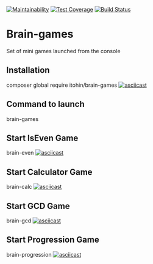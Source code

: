 [![Maintainability](https://api.codeclimate.com/v1/badges/fe6298a768e8026a2b4f/maintainability)](https://codeclimate.com/github/itohin/project-lvl1-s426/maintainability)
[![Test Coverage](https://api.codeclimate.com/v1/badges/fe6298a768e8026a2b4f/test_coverage)](https://codeclimate.com/github/itohin/project-lvl1-s426/test_coverage)
[![Build Status](https://travis-ci.org/itohin/project-lvl1-s426.svg?branch=master)](https://travis-ci.org/itohin/project-lvl1-s426)

# Brain-games
Set of mini games launched from the console

## Installation

composer global require itohin/brain-games
[![asciicast](https://asciinema.org/a/STf8ZIkxwDr2g0dmWAZ80dsFO.svg)](https://asciinema.org/a/STf8ZIkxwDr2g0dmWAZ80dsFO)

## Command to launch

brain-games

## Start IsEven Game

brain-even
[![asciicast](https://asciinema.org/a/KJ40GExHiSqkZIopnXNsYqrjR.svg)](https://asciinema.org/a/KJ40GExHiSqkZIopnXNsYqrjR)

## Start Calculator Game

brain-calc
[![asciicast](https://asciinema.org/a/mXKbTjdLZrSiu3MLe3QYdD1Ak.svg)](https://asciinema.org/a/mXKbTjdLZrSiu3MLe3QYdD1Ak)

## Start GCD Game

brain-gcd
[![asciicast](https://asciinema.org/a/mPTuUSH38iiMhuOYabmrm7O3r.svg)](https://asciinema.org/a/mPTuUSH38iiMhuOYabmrm7O3r)

## Start Progression Game

brain-progression
[![asciicast](https://asciinema.org/a/Q288PtKlsSGZwlaSCprGkPrKo.svg)](https://asciinema.org/a/Q288PtKlsSGZwlaSCprGkPrKo)